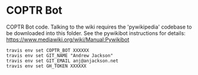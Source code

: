COPTR Bot
=========

COPTR Bot code. Talking to the wiki requires the 'pywikipedia' codebase to be downloaded into this folder. See the pywikibot instructions for details: https://www.mediawiki.org/wiki/Manual:Pywikibot


    travis env set COPTR_BOT XXXXXX
    travis env set GIT_NAME "Andrew Jackson"
    travis env set GIT_EMAIL anj@anjackson.net
    travis env set GH_TOKEN XXXXXX


